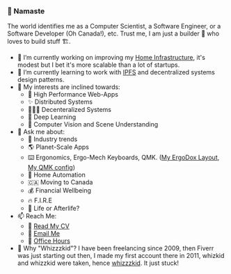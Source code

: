 ### 🙏 Namaste

The world identifies me as a Computer Scientist, a Software Engineer, or a Software Developer (Oh Canada!), etc. Trust me, I am just a builder 👷 who loves to build stuff 🏗️.

- 🔭 I’m currently working on improving my [Home Infrastructure](https://github.com/whizzzkid/home-infrastructure), it's modest but I bet it's more scalable than a lot of startups.
- 🌱 I’m currently learning to work with [IPFS](https://www.wikiwand.com/en/InterPlanetary_File_System) and decentralized systems design patterns.
- 🧠 My interests are inclined towards:
    - 🚀 High Performance Web-Apps
    - ✨ Distributed Systems
    - 🧑‍🤝‍🧑 Decenteralized Systems
    - 🤖 Deep Learning
    - 👀 Computer Vision and Scene Understanding
- 💬 Ask me about:
    - 🤖 Industry trends
    - 🌎 Planet-Scale Apps
    - ⌨️ Ergonomics, Ergo-Mech Keyboards, QMK. ([My ErgoDox Layout](https://configure.ergodox-ez.com/ergodox-ez/layouts/EWV4v/latest/0), [My QMK config](https://github.com/whizzzkid/qmk_firmware/blob/master/keyboards/ergodox_ez/keymaps/whizzzkid/keymap.c))
    - 🏡 Home Automation
    - 🇨🇦 Moving to Canada
    - 💰 Financial Wellbeing
    - 🔥 F.I.R.E
    - 👻 Life or Afterlife?
- 📫 Reach Me:
    - 📄 [Read My CV](https://nishantarora.in/CV)
    - 📧 [Email Me](mailto:me@nishantarora.in)
    - 📅 [Office Hours](https://nishantarora.in/cal)
- 🤔 Why "Whizzzkid"? I have been freelancing since 2009, then Fiverr was just starting out then, I made my first account there in 2011, whizkid and whizzkid were taken, hence [whizzzkid](https://www.fiverr.com/whizzzkid). It just stuck!
